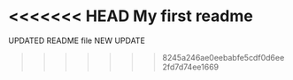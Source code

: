 <<<<<<< HEAD
My first readme
=======
UPDATED README file
NEW UPDATE
>>>>>>> 8245a246ae0eebabfe5cdf0d6ee2fd7d74ee1669
